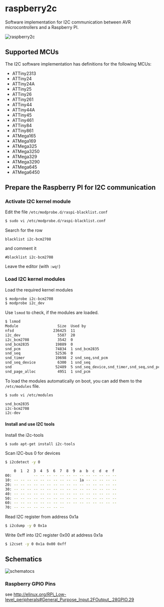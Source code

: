 # raspberry2c

Software implementation for I2C communication between AVR microcontrollers and a Raspberry PI.

![raspberry2c](https://raw.github.com/embedded-chaos/raspberry2c/master/assembly.jpg)

## Supported MCUs

The I2C software implementation has definitions for the following MCUs:

- ATTiny2313
- ATTiny24
- ATTiny24A
- ATTiny25
- ATTiny26
- ATTiny261
- ATTiny44
- ATTiny44A
- ATTiny45
- ATTiny461
- ATTiny84
- ATTiny861
- ATMega165
- ATMega169
- ATMega325
- ATMega3250
- ATMega329
- ATMega3290
- ATMega645
- ATMega6450

## Prepare the Raspberry PI for I2C communication

### Activate I2C kernel module

Edit the file `/etc/modprobe.d/raspi-blacklist.conf`

````bash
$ sudo vi /etc/modprobe.d/raspi-blacklist.conf
````

Search for the row

````
blacklist i2c-bcm2708
````

and comment it
````
#blacklist i2c-bcm2708
````

Leave the editor (with `:wq!`)

### Load I2C kernel modules

Load the required kernel modules

````bash
$ modprobe i2c-bcm2708
$ modprobe i2c_dev
````

Use `lsmod` to check, if the modules are loaded.

````bash
$ lsmod
Module                  Size  Used by
nfsd                  236425  11
i2c_dev                 5587  20
i2c_bcm2708             3542  0
snd_bcm2835            19889  0
snd_pcm                74834  1 snd_bcm2835
snd_seq                52536  0
snd_timer              19698  2 snd_seq,snd_pcm
snd_seq_device          6300  1 snd_seq
snd                    52489  5 snd_seq_device,snd_timer,snd_seq,snd_pcm,snd_bcm2835
snd_page_alloc          4951  1 snd_pcm
````

To load the modules automatically on boot, you can add them to the `/etc/modules` file.

````bash
$ sudo vi /etc/modules

snd_bcm2835
i2c-bcm2708
i2c-dev
````

#### Install and use I2C tools

Install the i2c-tools

````bash
$ sudo apt-get install i2c-tools
````
Scan I2C-bus 0 for devices

````bash
$ i2cdetect -y 0

    0  1  2  3  4  5  6  7  8  9  a  b  c  d  e  f
00:          -- -- -- -- -- -- -- -- -- -- -- -- --
10: -- -- -- -- -- -- -- -- -- -- 1a -- -- -- -- --
20: -- -- -- -- -- -- -- -- -- -- -- -- -- -- -- --
30: -- -- -- -- -- -- -- -- -- -- -- -- -- -- -- --
40: -- -- -- -- -- -- -- -- -- -- -- -- -- -- -- --
50: -- -- -- -- -- -- -- -- -- -- -- -- -- -- -- --
60: -- -- -- -- -- -- -- -- -- -- -- -- -- -- -- --
70: -- -- -- -- -- -- -- --
````

Read I2C register from address 0x1a

````bash
$ i2cdump -y 0 0x1a
````

Write 0xff into I2C register 0x00 at address 0x1a

````bash
$ i2cset -y 0 0x1a 0x00 0xff
````

## Schematics

![schematocs](https://raw.github.com/embedded-chaos/raspberry2c/master/schematics.png)

### Raspberry GPIO Pins

see http://elinux.org/RPi_Low-level_peripherals#General_Purpose_Input.2FOutput_.28GPIO.29
